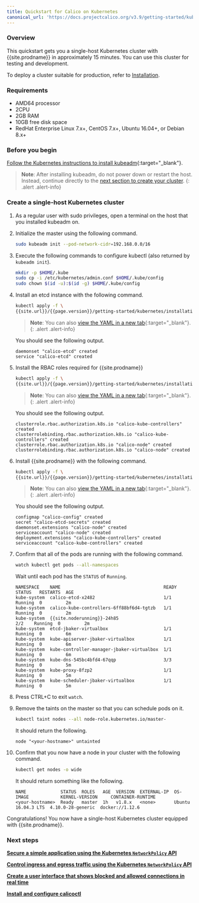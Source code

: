 ```yaml
---
title: Quickstart for Calico on Kubernetes
canonical_url: 'https://docs.projectcalico.org/v3.9/getting-started/kubernetes/quickstart'
---
```



### Overview

This quickstart gets you a single-host Kubernetes cluster with {{site.prodname}}
in approximately 15 minutes. You can use this cluster for testing and
development.

To deploy a cluster suitable for production, refer to [Installation](/{{page.version}}/getting-started/kubernetes/installation/).


### Requirements

- AMD64 processor
- 2CPU
- 2GB RAM
- 10GB free disk space
- RedHat Enterprise Linux 7.x+, CentOS 7.x+, Ubuntu 16.04+, or Debian 8.x+


### Before you begin

[Follow the Kubernetes instructions to install kubeadm](https://kubernetes.io/docs/setup/independent/install-kubeadm/){:target="_blank"}.

> **Note**: After installing kubeadm, do not power down or restart
the host. Instead, continue directly to the
[next section to create your cluster](#create-a-single-host-kubernetes-cluster).
{: .alert .alert-info}


### Create a single-host Kubernetes cluster

1. As a regular user with sudo privileges, open a terminal on the host that
   you installed kubeadm on.

1. Initialize the master using the following command.

   ```bash
   sudo kubeadm init --pod-network-cidr=192.168.0.0/16
   ```

1. Execute the following commands to configure kubectl (also returned by
   `kubeadm init`).

   ```bash
   mkdir -p $HOME/.kube
   sudo cp -i /etc/kubernetes/admin.conf $HOME/.kube/config
   sudo chown $(id -u):$(id -g) $HOME/.kube/config
   ```

1. Install an etcd instance with the following command.

   ```bash
   kubectl apply -f \
   {{site.url}}/{{page.version}}/getting-started/kubernetes/installation/hosted/etcd.yaml
   ```

   > **Note**: You can also
   > [view the YAML in a new tab]({{site.url}}/{{page.version}}/getting-started/kubernetes/installation/hosted/etcd.yaml){:target="_blank"}.
   {: .alert .alert-info}

   You should see the following output.

   ```
   daemonset "calico-etcd" created
   service "calico-etcd" created
   ```

1. Install the RBAC roles required for {{site.prodname}}

   ```bash
   kubectl apply -f \
   {{site.url}}/{{page.version}}/getting-started/kubernetes/installation/rbac.yaml
   ```

   > **Note**: You can also
   > [view the YAML in a new tab]({{site.url}}/{{page.version}}/getting-started/kubernetes/installation/rbac.yaml){:target="_blank"}.
   {: .alert .alert-info}

   You should see the following output.

   ```
   clusterrole.rbac.authorization.k8s.io "calico-kube-controllers" created
   clusterrolebinding.rbac.authorization.k8s.io "calico-kube-controllers" created
   clusterrole.rbac.authorization.k8s.io "calico-node" created
   clusterrolebinding.rbac.authorization.k8s.io "calico-node" created
   ```

1. Install {{site.prodname}} with the following command.

   ```bash
   kubectl apply -f \
   {{site.url}}/{{page.version}}/getting-started/kubernetes/installation/hosted/calico.yaml
   ```

   > **Note**: You can also
   > [view the YAML in a new tab]({{site.url}}/{{page.version}}/getting-started/kubernetes/installation/hosted/calico.yaml){:target="_blank"}.
   {: .alert .alert-info}

   You should see the following output.

   ```
   configmap "calico-config" created
   secret "calico-etcd-secrets" created
   daemonset.extensions "calico-node" created
   serviceaccount "calico-node" created
   deployment.extensions "calico-kube-controllers" created
   serviceaccount "calico-kube-controllers" created
   ```

1. Confirm that all of the pods are running with the following command.

   ```bash
   watch kubectl get pods --all-namespaces
   ```

   Wait until each pod has the `STATUS` of `Running`.

   ```
   NAMESPACE    NAME                                       READY  STATUS   RESTARTS  AGE
   kube-system  calico-etcd-x2482                          1/1    Running  0         2m
   kube-system  calico-kube-controllers-6ff88bf6d4-tgtzb   1/1    Running  0         2m
   kube-system  {{site.noderunning}}-24h85                          2/2    Running  0         2m
   kube-system  etcd-jbaker-virtualbox                     1/1    Running  0         6m
   kube-system  kube-apiserver-jbaker-virtualbox           1/1    Running  0         6m
   kube-system  kube-controller-manager-jbaker-virtualbox  1/1    Running  0         6m
   kube-system  kube-dns-545bc4bfd4-67qqp                  3/3    Running  0         5m
   kube-system  kube-proxy-8fzp2                           1/1    Running  0         5m
   kube-system  kube-scheduler-jbaker-virtualbox           1/1    Running  0         5m
   ```

1. Press CTRL+C to exit `watch`.

1. Remove the taints on the master so that you can schedule pods
   on it.

   ```bash
   kubectl taint nodes --all node-role.kubernetes.io/master-
   ```

   It should return the following.

   ```
   node "<your-hostname>" untainted
   ```

1. Confirm that you now have a node in your cluster with the
   following command.

   ```bash
   kubectl get nodes -o wide
   ```

   It should return something like the following.

   ```
   NAME             STATUS  ROLES   AGE  VERSION  EXTERNAL-IP  OS-IMAGE            KERNEL-VERSION     CONTAINER-RUNTIME
   <your-hostname>  Ready   master  1h   v1.8.x   <none>       Ubuntu 16.04.3 LTS  4.10.0-28-generic  docker://1.12.6
   ```

Congratulations! You now have a single-host Kubernetes cluster
equipped with {{site.prodname}}.


### Next steps

**[Secure a simple application using the Kubernetes `NetworkPolicy` API](tutorials/simple-policy)**

**[Control ingress and egress traffic using the Kubernetes `NetworkPolicy` API](tutorials/advanced-policy)**

**[Create a user interface that shows blocked and allowed connections in real time](tutorials/stars-policy/)**

**[Install and configure calicoctl](/{{page.version}}/usage/calicoctl/install)**
